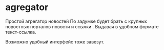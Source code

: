# agregator
Простой агрегатор новостей 
По задумке будет брать с крупных новостных  порталов новости и ссылки . Выдавая в удобном формате текст-ссылка.

Возможно удобный интерфейс тоже завезут.
